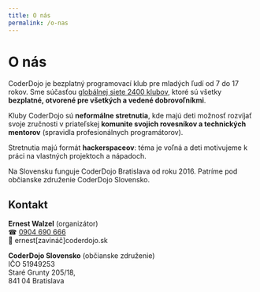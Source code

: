 ```yaml
---
title: O nás
permalink: /o-nas
---
```


<div class="mt-32"></div>

# O nás

CoderDojo je bezplatný programovací klub pre mladých ľudí od 7 do 17 rokov. Sme súčasťou [globálnej siete 2400 klubov](https://coderdojo.com/), ktoré sú všetky **bezplatné, otvorené pre všetkých a vedené dobrovoľníkmi**.

Kluby CoderDojo sú **neformálne stretnutia**, kde majú deti možnosť rozvíjať svoje zručnosti v priateľskej **komunite svojich rovesníkov a technických mentorov** (spravidla profesionálnych programátorov).

Stretnutia majú formát **hackerspaceov**: téma je voľná a deti motivujeme k práci na vlastných projektoch a nápadoch.

Na Slovensku funguje CoderDojo Bratislava od roku 2016. Patríme pod občianske združenie CoderDojo Slovensko.

## Kontakt

**Ernest Walzel** (organizátor)<br>
☎ [0904 690 666](tel:+421904690666)<br>
📧 ernest[zavináč]coderdojo.sk

**CoderDojo Slovensko** (občianske združenie)<br>
IČO 51949253<br>
Staré Grunty 205/18,<br>
841 04 Bratislava
